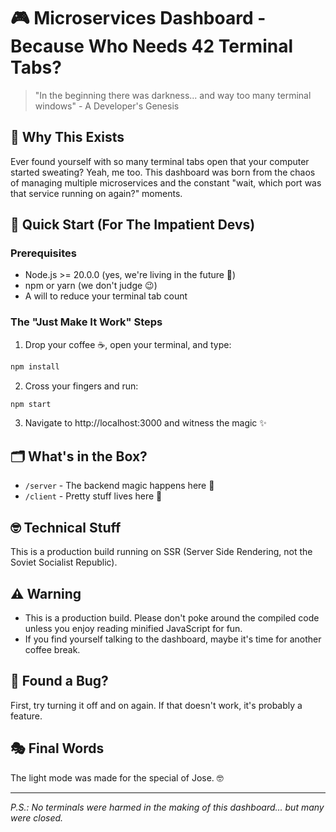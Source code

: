 # 🎮 Microservices Dashboard - Because Who Needs 42 Terminal Tabs? 

> "In the beginning there was darkness... and way too many terminal windows" - A Developer's Genesis

## 🤔 Why This Exists
Ever found yourself with so many terminal tabs open that your computer started sweating? Yeah, me too. 
This dashboard was born from the chaos of managing multiple microservices and the constant "wait, which port was that service running on again?" moments.

## 🚀 Quick Start (For The Impatient Devs)

### Prerequisites
- Node.js >= 20.0.0 (yes, we're living in the future 🚀)
- npm or yarn (we don't judge 😉)
- A will to reduce your terminal tab count

### The "Just Make It Work" Steps
1. Drop your coffee ☕, open your terminal, and type:
```bash
npm install
```

2. Cross your fingers and run:
```bash
npm start
```

3. Navigate to http://localhost:3000 and witness the magic ✨

## 🗂 What's in the Box?
- `/server` - The backend magic happens here 🎩
- `/client` - Pretty stuff lives here 🎨

## 🤓 Technical Stuff
This is a production build running on SSR (Server Side Rendering, not the Soviet Socialist Republic).

## ⚠️ Warning
- This is a production build. Please don't poke around the compiled code unless you enjoy reading minified JavaScript for fun.
- If you find yourself talking to the dashboard, maybe it's time for another coffee break.

## 🐛 Found a Bug?
First, try turning it off and on again. If that doesn't work, it's probably a feature.

## 🎭 Final Words
The light mode was made for the special of Jose. 🤓

---
*P.S.: No terminals were harmed in the making of this dashboard... but many were closed.* 